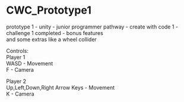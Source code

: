 # CWC_Prototype1
prototype 1 - unity - junior programmer pathway - create with code 1 - challenge 1 completed - bonus features  
and some extras like a wheel collider  
  
Controls:  
Player 1  
WASD - Movement   
F - Camera   

Player 2   
Up,Left,Down,Right Arrow Keys - Movement   
K - Camera
